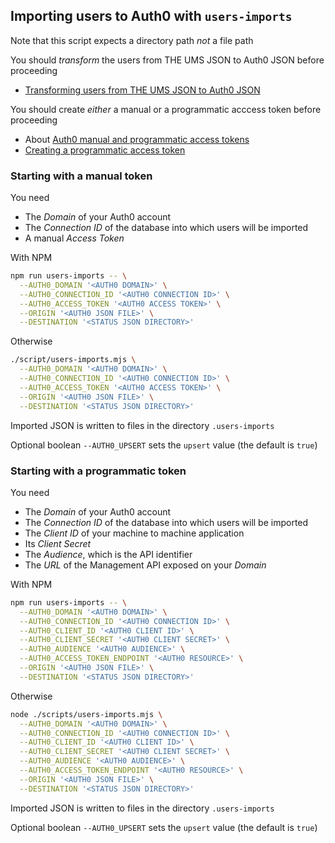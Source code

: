 ## Importing users to Auth0 with `users-imports`

Note that this script expects a directory path _not_ a file path

You should _transform_ the users from THE UMS JSON to Auth0 JSON before proceeding

- [Transforming users from THE UMS JSON to Auth0 JSON](./transforming-users-from-the-ums-json-to-auth0-json.md)

You should create _either_ a manual or a programmatic acccess token before proceeding

- About [Auth0 manual and programmatic access tokens](./auth0-manual-and-programmatic-access-tokens.md)
- [Creating a programmatic access token](./creating-a-programmatic-access-token.md)

### Starting with a manual token

You need

- The _Domain_ of your Auth0 account
- The _Connection ID_ of the database into which users will be imported
- A manual _Access Token_

With NPM

```bash
npm run users-imports -- \
  --AUTH0_DOMAIN '<AUTH0 DOMAIN>' \
  --AUTH0_CONNECTION_ID '<AUTH0 CONNECTION ID>' \
  --AUTH0_ACCESS_TOKEN '<AUTH0 ACCESS TOKEN>' \
  --ORIGIN '<AUTH0 JSON FILE>' \
  --DESTINATION '<STATUS JSON DIRECTORY>'
```

Otherwise

```bash
./script/users-imports.mjs \
  --AUTH0_DOMAIN '<AUTH0 DOMAIN>' \
  --AUTH0_CONNECTION_ID '<AUTH0 CONNECTION ID>' \
  --AUTH0_ACCESS_TOKEN '<AUTH0 ACCESS TOKEN>' \
  --ORIGIN '<AUTH0 JSON FILE>' \
  --DESTINATION '<STATUS JSON DIRECTORY>'
```

Imported JSON is written to files in the directory `.users-imports`

Optional boolean `--AUTH0_UPSERT` sets the `upsert` value (the default is `true`)

### Starting with a programmatic token

You need

- The _Domain_ of your Auth0 account
- The _Connection ID_ of the database into which users will be imported
- The _Client ID_ of your machine to machine application
- Its _Client Secret_
- The _Audience_, which is the API identifier
- The _URL_ of the Management API exposed on your _Domain_

With NPM

```bash
npm run users-imports -- \
  --AUTH0_DOMAIN '<AUTH0 DOMAIN>' \
  --AUTH0_CONNECTION_ID '<AUTH0 CONNECTION ID>' \
  --AUTH0_CLIENT_ID '<AUTH0 CLIENT ID>' \
  --AUTH0_CLIENT_SECRET '<AUTH0 CLIENT SECRET>' \
  --AUTH0_AUDIENCE '<AUTH0 AUDIENCE>' \
  --AUTH0_ACCESS_TOKEN_ENDPOINT '<AUTH0 RESOURCE>' \
  --ORIGIN '<AUTH0 JSON FILE>' \
  --DESTINATION '<STATUS JSON DIRECTORY>'
```

Otherwise

```bash
node ./scripts/users-imports.mjs \
  --AUTH0_DOMAIN '<AUTH0 DOMAIN>' \
  --AUTH0_CONNECTION_ID '<AUTH0 CONNECTION ID>' \
  --AUTH0_CLIENT_ID '<AUTH0 CLIENT ID>' \
  --AUTH0_CLIENT_SECRET '<AUTH0 CLIENT SECRET>' \
  --AUTH0_AUDIENCE '<AUTH0 AUDIENCE>' \
  --AUTH0_ACCESS_TOKEN_ENDPOINT '<AUTH0 RESOURCE>' \
  --ORIGIN '<AUTH0 JSON FILE>' \
  --DESTINATION '<STATUS JSON DIRECTORY>'
```

Imported JSON is written to files in the directory `.users-imports`

Optional boolean `--AUTH0_UPSERT` sets the `upsert` value (the default is `true`)
